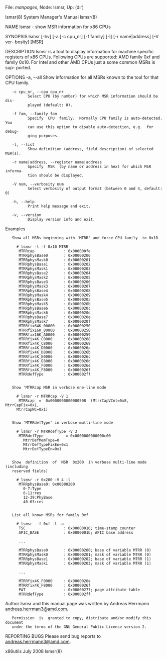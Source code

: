 File: *manpages*,  Node: lsmsr,  Up: (dir)

lsmsr(8)                    System Manager's Manual                   lsmsr(8)



NAME
       lsmsr - show MSR information for x86 CPUs


SYNOPSIS
       lsmsr [-hv] [-a [-c cpu_nr] [-f family] [-l] [-r name|address] [-V ver-
       bosity] [MSR]


DESCRIPTION
       lsmsr is a tool to display information for machine  specific  registers
       of  x86  CPUs.  Following CPUs are supported: AMD family 0xf and family
       0x10. For Intel and other AMD CPUs just a  some  common  MSRs  is  sup-
       ported.

OPTIONS
       -a, --all
              Show  information  for  all  MSRs known to the tool for that CPU
              family.

       -c cpu_nr, --cpu cpu_nr
              Select CPU (by number) for which MSR information should be  dis-
              played (default: 0).

       -f fam, --family fam
              Specify  CPU  family.  Normally CPU family is auto-detected. You
              can use this option to disable auto-detection, e.g.  for  debug-
              ging purposes.

       -l, --list
              Show definition (address, field description) of selected MSR(s).

       -r name|address, --register name|address
              Specify  MSR  (by name or address in hex) for which MSR informa-
              tion should be displayed.

       -V num, --verbosity num
              Select verbosity of output format (between 0 and 4, default: 0)

       -h, --help
              Print help message and exit.

       -v, --version
              Display version info and exit.

Examples

       Show all MSRs beginning with 'MTRR' and force CPU family  to 0x10

         # lsmsr -l -f 0x10 MTRR
          MTRRcap             : 0x000000fe
          MTRRphysBase0       : 0x00000200
          MTRRphysMask0       : 0x00000201
          MTRRphysBase1       : 0x00000202
          MTRRphysMask1       : 0x00000203
          MTRRphysBase2       : 0x00000204
          MTRRphysMask2       : 0x00000205
          MTRRphysBase3       : 0x00000206
          MTRRphysMask3       : 0x00000207
          MTRRphysBase4       : 0x00000208
          MTRRphysMask4       : 0x00000209
          MTRRphysBase5       : 0x0000020a
          MTRRphysMask5       : 0x0000020b
          MTRRphysBase6       : 0x0000020c
          MTRRphysMask6       : 0x0000020d
          MTRRphysBase7       : 0x0000020e
          MTRRphysMask7       : 0x0000020f
          MTRRfix64K_00000    : 0x00000250
          MTRRfix16K_80000    : 0x00000258
          MTRRfix16K_A0000    : 0x00000259
          MTRRfix4K_C0000     : 0x00000268
          MTRRfix4K_C8000     : 0x00000269
          MTRRfix4K_D0000     : 0x0000026a
          MTRRfix4K_D8000     : 0x0000026b
          MTRRfix4K_E0000     : 0x0000026c
          MTRRfix4K_E8000     : 0x0000026d
          MTRRfix4K_F0000     : 0x0000026e
          MTRRfix4K_F8000     : 0x0000026f
          MTRRdefType         : 0x000002ff


       Show 'MTRRcap MSR in verbose one-line mode

         # lsmsr -r MTRRcap -V 1
          MTRRcap  =  0x0000000000000508  (MtrrCapVCnt=0x8,    MtrrCapFix=0x1,
         MtrrCapWc=0x1)


       Show 'MTRRdefType' in verbose multi-line mode

         # lsmsr -r MTRRdefType -V 3
          MTRRdefType          = 0x0000000000000c00
            MtrrDefMemType=0
            MtrrDefTypeFixEn=0x1
            MtrrDefTypeEn=0x1


       Show  definition  of  MSR  0x200  in verbose multi-line mode (including
       reserved fields)

         # lsmsr -r 0x200 -V 4 -l
          MTRRphysBase0: 0x00000200
            0-7:Type
            8-11:res
            12-39:PhyBase
            40-63:res


       List all known MSRs for family 0xf

         # lsmsr  -f 0xf -l -a
          TSC                 : 0x00000010; time-stamp counter
          APIC_BASE           : 0x0000001b; APIC base address

          ...

          MTRRphysBase0       : 0x00000200; base of variable MTRR (0)
          MTRRphysMask0       : 0x00000201; mask of variable MTRR (0)
          MTRRphysBase1       : 0x00000202; base of variable MTRR (1)
          MTRRphysMask1       : 0x00000203; mask of variable MTRR (1)

          ...

          MTRRfix4K_F0000     : 0x0000026e
          MTRRfix4K_F8000     : 0x0000026f
          PAT                 : 0x00000277; page attribute table
          MTRRdefType         : 0x000002ff



Author
       lsmsr  and  this  manual  page  was   written   by   Andreas   Herrmann
       <andreas.herrman3@amd.com>.

       Permission  is  granted to copy, distribute and/or modify this document
       under the terms of the GNU General Public License version 2.


REPORTING BUGS
       Please send bug reports to <andreas.herrmann3@amd.com>.



x86utils                           July 2008                          lsmsr(8)
